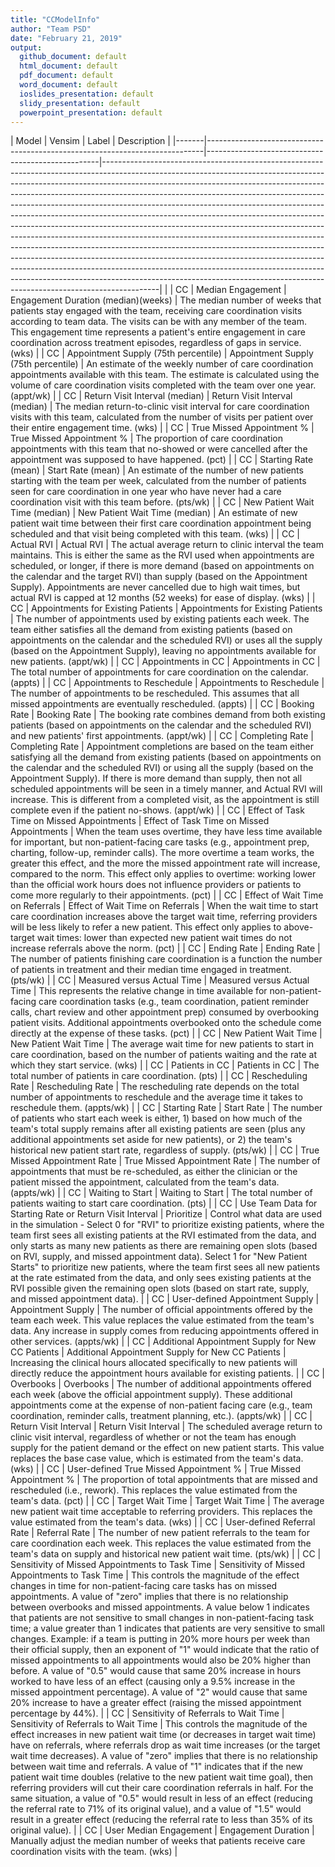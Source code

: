 ```yaml
---
title: "CCModelInfo"
author: "Team PSD"
date: "February 21, 2019"
output: 
  github_document: default
  html_document: default
  pdf_document: default
  word_document: default
  ioslides_presentation: default
  slidy_presentation: default
  powerpoint_presentation: default
---
```



| Model | Vensim                                                                      | Label                                             | Description                                                                                                                                                                                                                                                                                                                                                                                                                                                                                                                                                                                                                                                                                                                                                                                                                                                                                                                                                                          |
|-------|-----------------------------------------------------------------------------|---------------------------------------------------|--------------------------------------------------------------------------------------------------------------------------------------------------------------------------------------------------------------------------------------------------------------------------------------------------------------------------------------------------------------------------------------------------------------------------------------------------------------------------------------------------------------------------------------------------------------------------------------------------------------------------------------------------------------------------------------------------------------------------------------------------------------------------------------------------------------------------------------------------------------------------------------------------------------------------------------------------------------------------------------|                                                                                                                                                                                                                                                                                                                                                                                                                                                                                                                                                                                                                                                                                                                                                                                                                                                                                                                                                                              |
| CC    |  Median Engagement                                                          | Engagement Duration (median)(weeks)               |  The median number of   weeks that patients stay engaged with the team, receiving care coordination   visits according to team data. The visits can be with any member of the   team.  This engagement time represents   a patient's entire engagement in care coordination across treatment episodes,   regardless of gaps in service. (wks)                                                                                                                                                                                                                                                                                                                                                                                                                                                                                                                                                                                                                                        |
| CC    |  Appointment Supply   (75th percentile)                                     | Appointment Supply (75th percentile)              |  An estimate of the   weekly number of care coordination appointments available with this team. The   estimate is calculated using the volume of care coordination visits completed   with the team over one year. (appt/wk)                                                                                                                                                                                                                                                                                                                                                                                                                                                                                                                                                                                                                                                                                                                                                         |
| CC    |  Return Visit Interval   (median)                                           | Return Visit Interval (median)                    |  The median   return-to-clinic visit interval for care coordination visits with this team,   calculated from the number of visits per patient over their entire engagement   time. (wks)                                                                                                                                                                                                                                                                                                                                                                                                                                                                                                                                                                                                                                                                                                                                                                                             |
| CC    |  True Missed Appointment   %                                                | True Missed Appointment %                         |  The proportion of care   coordination appointments with this team that no-showed or were cancelled   after the appointment was supposed to have happened. (pct)                                                                                                                                                                                                                                                                                                                                                                                                                                                                                                                                                                                                                                                                                                                                                                                                                     |
| CC    |  Starting Rate   (mean)                                                     | Start Rate (mean)                                 |  An estimate of the   number of new patients starting with the team per week, calculated from the   number of patients seen for care coordination in one year who have never had   a care coordination visit with this team before. (pts/wk)                                                                                                                                                                                                                                                                                                                                                                                                                                                                                                                                                                                                                                                                                                                                         |
| CC    |  New Patient Wait Time   (median)                                           | New Patient Wait Time (median)                    |  An estimate of new   patient wait time between their first care coordination appointment being   scheduled and that visit being completed with this team.  (wks)                                                                                                                                                                                                                                                                                                                                                                                                                                                                                                                                                                                                                                                                                                                                                                                                                    |
| CC    |  Actual RVI                                                                 | Actual RVI                                        |  The actual average   return to clinic interval the team maintains.    This is either the same as the RVI used when appointments are   scheduled, or longer, if there is more demand (based on appointments on the   calendar and the target RVI) than supply (based on the Appointment   Supply).   Appointments are never   cancelled due to high wait times, but actual RVI is capped at 12 months (52   weeks) for ease of display.  (wks)                                                                                                                                                                                                                                                                                                                                                                                                                                                                                                                                       |
| CC    |  Appointments for   Existing Patients                                       | Appointments for Existing Patients                |  The number of   appointments used by existing patients each week.  The team either satisfies all the demand   from existing patients (based on appointments on the calendar and the scheduled   RVI) or uses all the supply (based on the Appointment Supply), leaving no   appointments available for new patients.    (appt/wk)                                                                                                                                                                                                                                                                                                                                                                                                                                                                                                                                                                                                                                                   |
| CC    |  Appointments in CC                                                         | Appointments in CC                                |  The total number of   appointments for care coordination on the calendar.  (appts)                                                                                                                                                                                                                                                                                                                                                                                                                                                                                                                                                                                                                                                                                                                                                                                                                                                                                                  |
| CC    |  Appointments to   Reschedule                                               | Appointments to Reschedule                        |  The number of   appointments to be rescheduled. This assumes that all missed appointments are   eventually rescheduled.  (appts)                                                                                                                                                                                                                                                                                                                                                                                                                                                                                                                                                                                                                                                                                                                                                                                                                                                    |
| CC    |  Booking Rate                                                               | Booking Rate                                      |  The booking rate   combines demand from both existing patients (based on appointments on the   calendar and the scheduled RVI) and new patients' first appointments.   (appt/wk)                                                                                                                                                                                                                                                                                                                                                                                                                                                                                                                                                                                                                                                                                                                                                                                                    |
| CC    |  Completing Rate                                                            | Completing Rate                                   |  Appointment completions   are based on the team either satisfying all the demand from existing patients   (based on appointments on the calendar and the scheduled RVI) or using all   the supply (based on the Appointment Supply).    If there is more demand than supply, then not all scheduled   appointments will be seen in a timely manner, and Actual RVI will   increase.  This is different from a   completed visit, as the appointment is still complete even if the patient   no-shows.   (appt/wk)                                                                                                                                                                                                                                                                                                                                                                                                                                                                   |
| CC    |  Effect of Task Time on   Missed Appointments                               | Effect of Task Time on Missed Appointments        |  When the team uses   overtime, they have less time available for important, but non-patient-facing   care tasks  (e.g., appointment prep,   charting, follow-up, reminder calls).    The more overtime a team works, the greater this effect, and the more   the missed appointment rate will increase, compared to the norm.  This effect only applies to overtime: working   lower than the official work hours does not influence providers or patients   to come more regularly to their appointments. (pct)                                                                                                                                                                                                                                                                                                                                                                                                                                                                    |
| CC    |  Effect of Wait Time on   Referrals                                         | Effect of Wait Time on Referrals                  |  When the wait time to   start care coordination increases above the target wait time, referring   providers will be less likely to refer a new patient.  This effect only applies to above-target   wait times:  lower than expected new   patient wait times do not increase referrals above the norm.  (pct)                                                                                                                                                                                                                                                                                                                                                                                                                                                                                                                                                                                                                                                                      |
| CC    |  Ending Rate                                                                | Ending Rate                                       |  The number of patients   finishing care coordination is a function the number of patients in treatment   and their median time engaged in treatment. (pts/wk)                                                                                                                                                                                                                                                                                                                                                                                                                                                                                                                                                                                                                                                                                                                                                                                                                       |
| CC    |  Measured versus Actual   Time                                              | Measured versus Actual Time                       |  This represents the   relative change in time available for non-patient-facing care coordination   tasks (e.g., team coordination, patient reminder calls, chart review and   other appointment prep) consumed by overbooking patient visits.  Additional appointments overbooked onto the   schedule come directly at the expense of these tasks.  (pct)                                                                                                                                                                                                                                                                                                                                                                                                                                                                                                                                                                                                                           |
| CC    |  New Patient Wait   Time                                                    | New Patient Wait Time                             |  The average wait time   for new patients to start in care coordination, based on the number of   patients waiting and the rate at which they start service.  (wks)                                                                                                                                                                                                                                                                                                                                                                                                                                                                                                                                                                                                                                                                                                                                                                                                                  |
| CC    |  Patients in CC                                                             | Patients in CC                                    |  The total number of   patients in care coordination.    (pts)                                                                                                                                                                                                                                                                                                                                                                                                                                                                                                                                                                                                                                                                                                                                                                                                                                                                                                                       |
| CC    |  Rescheduling Rate                                                          | Rescheduling Rate                                 |  The rescheduling rate   depends on the total number of appointments to reschedule and the average   time it takes to reschedule them.    (appts/wk)                                                                                                                                                                                                                                                                                                                                                                                                                                                                                                                                                                                                                                                                                                                                                                                                                                 |
| CC    |  Starting Rate                                                              | Start Rate                                        |  The number of patients   who start each week is either, 1) based on how much of the team's total   supply remains after all existing patients are seen (plus any additional   appointments set aside for new patients), or 2) the team's historical new   patient start rate, regardless of supply.    (pts/wk)                                                                                                                                                                                                                                                                                                                                                                                                                                                                                                                                                                                                                                                                     |
| CC    |  True Missed Appointment   Rate                                             | True Missed Appointment Rate                      |  The number of   appointments that must be re-scheduled, as either the clinician or the   patient missed the appointment, calculated from the team's data.  (appts/wk)                                                                                                                                                                                                                                                                                                                                                                                                                                                                                                                                                                                                                                                                                                                                                                                                               |
| CC    |  Waiting to Start                                                           | Waiting to Start                                  |  The total number of   patients waiting to start care coordination. (pts)                                                                                                                                                                                                                                                                                                                                                                                                                                                                                                                                                                                                                                                                                                                                                                                                                                                                                                            |
| CC    | Use Team Data for Starting Rate or Return Visit Interval                    | Prioritize                                        | Control what data are used in the simulation - Select 0 for   "RVI" to prioritize existing patients, where the team first sees   all existing patients at the RVI estimated from the data, and only starts as   many new patients as there are remaining open slots (based on RVI, supply,   and missed appointment data).  Select 1   for "New Patient Starts" to prioritize new patients, where the team   first sees all new patients at the rate estimated from the data, and only   sees existing patients at the RVI possible given the remaining open slots   (based on start rate, supply, and missed appointment data).                                                                                                                                                                                                                                                                                                                                                     |
| CC    |  User-defined   Appointment Supply                                          | Appointment Supply                                |  The number of official   appointments offered by the team each week.    This value replaces the value estimated from the team's data.  Any increase in supply comes from reducing   appointments offered in other services. (appts/wk)                                                                                                                                                                                                                                                                                                                                                                                                                                                                                                                                                                                                                                                                                                                                              |
| CC    |  Additional Appointment   Supply for New CC Patients                        | Additional Appointment Supply for New CC Patients | Increasing the clinical hours allocated specifically to new   patients will directly reduce the appointment hours available for existing   patients.                                                                                                                                                                                                                                                                                                                                                                                                                                                                                                                                                                                                                                                                                                                                                                                                                                 |
| CC    |  Overbooks                                                                  | Overbooks                                         |  The number of   additional appointments offered each week (above the official appointment   supply). These additional appointments come at the expense of non-patient   facing care (e.g., team coordination, reminder calls, treatment planning,   etc.).  (appts/wk)                                                                                                                                                                                                                                                                                                                                                                                                                                                                                                                                                                                                                                                                                                              |
| CC    |  Return Visit   Interval                                                    | Return Visit Interval                             |  The scheduled average   return to clinic visit interval, regardless of whether or not the team has   enough supply for the patient demand or the effect on new patient starts.   This value replaces the base case value, which is estimated from the team's   data.  (wks)                                                                                                                                                                                                                                                                                                                                                                                                                                                                                                                                                                                                                                                                                                         |
| CC    |  User-defined True   Missed Appointment %                                   | True Missed Appointment %                         |  The proportion of total   appointments that are missed and rescheduled (i.e., rework).  This replaces the value estimated from the   team's data.  (pct)                                                                                                                                                                                                                                                                                                                                                                                                                                                                                                                                                                                                                                                                                                                                                                                                                            |
| CC    |  Target Wait Time                                                           | Target Wait Time                                  |  The average new patient   wait time acceptable to referring providers.    This replaces the value estimated from the team's data.  (wks)                                                                                                                                                                                                                                                                                                                                                                                                                                                                                                                                                                                                                                                                                                                                                                                                                                            |
| CC    |  User-defined Referral   Rate                                               | Referral Rate                                     | The number of new patient referrals to the team for care   coordination each week. This  replaces the value estimated from the   team's data on supply and historical new patient wait time.  (pts/wk)                                                                                                                                                                                                                                                                                                                                                                                                                                                                                                                                                                                                                                                                                                                                                                               |
| CC    |  Sensitivity of Missed   Appointments to Task Time                          | Sensitivity of Missed Appointments to Task Time   | This controls the magnitude of the effect changes in time for   non-patient-facing care tasks has on missed appointments.  A value of "zero" implies that   there is no relationship between overbooks and missed appointments. A value   below 1 indicates that patients are not sensitive to small changes in   non-patient-facing task time; a value greater than 1 indicates that patients   are very sensitive to small changes. Example: if a team is putting in 20%   more hours per week than their official supply, then an exponent of   "1" would indicate that the ratio of missed appointments to all   appointments would also be 20% higher than before. A value of "0.5"   would cause that same 20% increase in hours worked to have less of an effect   (causing only a 9.5% increase in the missed appointment percentage).  A value of "2" would cause that   same 20% increase to have a greater effect (raising the missed appointment   percentage by 44%).   |
| CC    |  Sensitivity of   Referrals to Wait Time                                    | Sensitivity of Referrals to Wait Time             | This controls the magnitude of the effect increases in new   patient wait time (or decreases in target wait time) have on referrals, where   referrals drop as wait time increases (or the target wait time   decreases).  A value of   "zero" implies that there is no relationship between wait time and   referrals.  A value of "1"   indicates that if  the new patient wait   time doubles (relative to the new patient wait time goal), then referring   providers will cut their care coordination referrals in half.  For the same situation, a value of   "0.5" would result in less of an effect (reducing the referral rate   to 71% of its original value), and a value of "1.5" would result in   a greater effect (reducing the referral rate to less than 35% of its original   value).                                                                                                                                                                              |
| CC    | User Median Engagement                                                      | Engagement Duration                               | Manually adjust the median number of weeks that patients   receive care coordination visits with the team. (wks)                                                                                                                                                                                                                                                                                                                                                                                                                                                                                                                                                                                                                                                                                                                                                                                                                                                                     |
